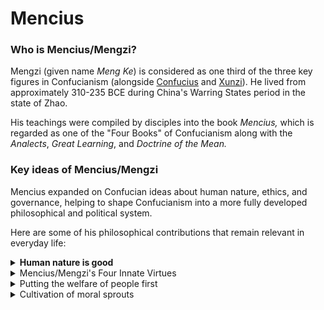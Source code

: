 # Mencius

### Who is Mencius/Mengzi?

Mengzi (given name _Meng Ke_) is considered as one third of the three key figures in Confucianism (alongside [Confucius](confucius.md) and [Xunzi](xunzi.md)). He lived from approximately 310-235 BCE during China's Warring States period in the state of Zhao.

His teachings were compiled by disciples into the book _Mencius,_ which is regarded as one of the "Four Books" of Confucianism along with the _Analects_, _Great Learning_, and _Doctrine of the Mean._

### Key ideas of Mencius/Mengzi

Mencius expanded on Confucian ideas about human nature, ethics, and governance, helping to shape Confucianism into a more fully developed philosophical and political system.

Here are some of his philosophical contributions that remain relevant in everyday life:

<details>

<summary><strong>Human nature is good</strong></summary>

Mencius argued that human nature is fundamentally good, in contrast to other philosophers like [Xunzi who believed human nature was evil.](xunzi.md#human-nature-is-evil)

In particular, his view is that humans have the tendency and ability to be good if they are raised in a conducive environment.&#x20;

He further proposed that humans are born with "four beginnings" or innate moral tendencies, and have the innate capability to hold ‘moral’ emotions that represent these virtues.&#x20;

Therefore, turning ‘bad’ is not a result of an innate bad constitution, but of one’s moral failure to cultivate moral rightness from the sprouts of human being's innate tendency for goodness.

</details>

<details>

<summary>Mencius/Mengzi's Four Innate Virtues</summary>

According to Mencius, there are four innate moral tendencies or "beginnings" (siduan 四端) that all humans possess:

* **Compassion/Benevolence (仁 ren)** - The feeling of affection, empathy and compassionate concern for others' wellbeing. Mencius gives the example of immediately feeling alarmed upon seeing a child about to fall into a well and acting appropriately in response i.e. saving the child.
* **Shame/Righteousness (義 yi)** - The sense of shame and dislike towards improper behaviour. This relates to having a moral compass and feeling ashamed of wrongdoing.
* **Respect/Propriety (禮 li)** - The feeling of deference and respect, especially towards elders and social norms. This relates to courtesy and following social etiquette.
* **Wisdom (智 zhi)** - The ability to distinguish right from wrong. This relates to moral reasoning and judgment.

Mencius also suggests that wisdom and propriety are secondary in importance to benevolence and righteousness. As [he states](https://www.webpages.uidaho.edu/ngier/308/mennotes.htm):\
&#xNAN;_"The core of benevolence is serving one's parents. The core of righteousness is obeying one's elder brother. The core of wisdom is knowing these two and not abandoning them. The core of propriety is to regulate and adorn these two."_&#x20;

This indicates benevolence and righteousness are foundational, with wisdom and propriety building upon them.

Other virtues, such as courage, are simply supplementary examples of these cardinal virtues.

</details>

<details>

<summary>Putting the welfare of people first</summary>

Mencius advocated for benevolent rule and argued that a government's legitimacy comes from the welfare of the people.

He emphasized that the people are the most important element in a country, more important than the ruler. [He stated](https://oll.libertyfund.org/pages/mencius-opinions-and-influence) "The people are the most important element \[in a country]; the spirits of the land and grain are the next; the ruler is the lightest."&#x20;

In present-day context, this implies a people-first approach to any form of governance where meeting the needs of the people is the priority.

</details>

<details>

<summary>Cultivation of moral sprouts</summary>

While believing in innate goodness, Mencius stressed the importance of education and self-cultivation to fully develop one's moral nature. He saw morality as something that needs to be actively nurtured.

Mencius uses the metaphor of moral sprouts or seeds that need nurturing to describe this educational process. For a plant to grow, it is necessary that the plant is provided with the required ingredients, and that the plant is provided with a healthy environment.

Likewise, wisdom has to be cultivated under proper guidance, nurturing and the right environment, as opposed to the mere ‘knowing’ facts about good conduct. It is the former that will promote the internalisation of the virtues.&#x20;

However, unlike Xunzi, who advocated for a more authoritarian educational model based on ‘grinding’ and ‘honing’ _against one’s nature_, Mengzi’s educational model is more ‘liberal’ and is based on self-discovery with the help of the right environment.&#x20;

</details>
